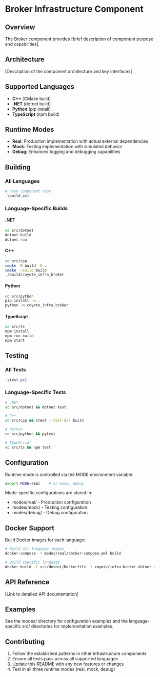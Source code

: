 # Broker Infrastructure Component

## Overview
The Broker component provides [brief description of component purpose and capabilities].

## Architecture
[Description of the component architecture and key interfaces]

## Supported Languages
- **C++** (CMake build)
- **.NET** (dotnet build)  
- **Python** (pip install)
- **TypeScript** (npm build)

## Runtime Modes
- **Real**: Production implementation with actual external dependencies
- **Mock**: Testing implementation with simulated behavior
- **Debug**: Enhanced logging and debugging capabilities

## Building

### All Languages
```powershell
# From component root
.\build.ps1
```

### Language-Specific Builds

#### .NET
```bash
cd src/dotnet
dotnet build
dotnet run
```

#### C++
```bash
cd src/cpp
cmake -B build -S .
cmake --build build
./build/coyote_infra_broker
```

#### Python
```bash
cd src/python
pip install -e .
python -m coyote_infra_broker
```

#### TypeScript
```bash
cd src/ts
npm install
npm run build
npm start
```

## Testing

### All Tests
```powershell
.\test.ps1
```

### Language-Specific Tests
```bash
# .NET
cd src/dotnet && dotnet test

# C++
cd src/cpp && ctest --test-dir build

# Python  
cd src/python && pytest

# TypeScript
cd src/ts && npm test
```

## Configuration

Runtime mode is controlled via the MODE environment variable:
```bash
export MODE=real    # or mock, debug
```

Mode-specific configurations are stored in:
- modes/real/ - Production configuration
- modes/mock/ - Testing configuration  
- modes/debug/ - Debug configuration

## Docker Support

Build Docker images for each language:
```bash
# Build all language images
docker-compose -f modes/real/docker-compose.yml build

# Build specific language
docker build -f src/dotnet/Dockerfile -t coyote/infra-broker-dotnet .
```

## API Reference

[Link to detailed API documentation]

## Examples

See the modes/ directory for configuration examples and the language-specific src/ directories for implementation examples.

## Contributing

1. Follow the established patterns in other infrastructure components
2. Ensure all tests pass across all supported languages
3. Update this README with any new features or changes
4. Test in all three runtime modes (real, mock, debug)
